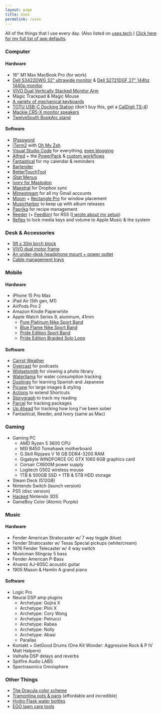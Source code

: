 ```yaml
---
layout: page
title: Uses
permalink: /uses
---
```


All of the things that I use every day. (Also listed on [uses.tech](https://uses.tech).) [Click here for my full list of app defaults](/app-defaults).

### Computer

#### Hardware

- 16" M1 Max MacBook Pro (for work)
- [Dell S3422DWG 32" ultrawide monitor](https://amzn.to/3V1NOk2) & [Dell S2721DGF 27" 144hz 1440p monitor](https://amzn.to/3WPsFfn)
- [VIVO Dual Vertically Stacked Monitor Arm](https://amzn.to/3QVxeAM)
- Magic Trackpad & Magic Mouse
- [A variety of mechanical keyboards](/clack-clack-clack)
- [TOTU USB-C Docking Station](https://amzn.to/4bSRgEn) (don't buy this, get a [CalDigit TS-4](https://amzn.to/3wYtzvg))
- [Mackie CR5-X monitor speakers](https://amzn.to/3RltPMb)
- [TwelveSouth BookArc stand](https://www.twelvesouth.com/products/bookarc-for-macbook)

#### Software

- [1Password](https://1password.com)
- [iTerm2](https://iterm2.com) with [Oh My Zsh](https://ohmyz.sh)
- [Visual Studio Code](https://code.visualstudio.com) for everything, [even blogging](/my-blogging-workflow)
- [Alfred](https://www.alfredapp.com) + the [PowerPack](https://www.alfredapp.com/powerpack/) & [custom workflows](/categories#Alfred)
- [Fantastical](https://flexibits.com/fantastical) for my calendar & reminders
- [Bartender](https://www.macbartender.com)
- [BetterTouchTool](https://folivora.ai)
- [iStat Menus](https://bjango.com/mac/istatmenus/)
- [Ivory for Mastodon](https://tapbots.com/ivory/)
- [Maestral](https://maestral.app) for Dropbox sync
- [Mimestream](https://mimestream.com) for all my Gmail accounts
- [Moom](https://manytricks.com/moom/) + [Rectangle Pro](https://rectangleapp.com) for window placement
- [MusicHarbor](https://apps.apple.com/us/app/musicharbor-track-new-music/id1440405750) to keep up with album releases
- [Paprika](https://www.paprikaapp.com) for recipe management
- [Reeder](https://reederapp.com) (+ [Feedbin](https://feedbin.com)) for RSS ([I wrote about my setup](/the-great-rss-pruning))
- [Reflex](https://stuntsoftware.com/reflex/) to lock media keys and volume to Apple Music & the system

### Desk & Accessories

- [5ft x 30in birch block](https://www.homedepot.com/p/HARDWOOD-REFLECTIONS-5-ft-L-x-30-in-D-Unfinished-Birch-Solid-Wood-Butcher-Block-Desktop-Countertop-With-Eased-Edge-1530HDBIR-60/316334372)
- [VIVO dual motor frame](https://amzn.to/3Qhgdkj)
- [An under-desk headphone mount + power outlet](https://amzn.to/3JrqOFo)
- [Cable management trays](https://amzn.to/3W8zk3W)

### Mobile

#### Hardware

- iPhone 15 Pro Max
- iPad Air (5th gen, M1)
- AirPods Pro 2
- Amazon Kindle Paperwhite
- Apple Watch Series 9, aluminum, 41mm
  - [Pure Platinum Nike Sport Band](https://www.apple.com/shop/product/MUUK3AM/A/41mm-pure-platinum-nike-sport-band-s-m?fnode=6b56aa5502bae05e8b273e821f0359c13288a16593c34a55e53c7502b9119b89a668662b04f4216b829f0bf6bfd0dce21134763ba70efb28b4e404cce45c9a4fba210d777b0c224570cc86da2c39014e)
  - [Blue Flame Nike Sport Band](https://www.apple.com/shop/product/MUUT3AM/A/41mm-blue-flame-nike-sport-band-s-m?fnode=6b56aa5502bae05e8b273e821f0359c13288a16593c34a55e53c7502b9119b89a668662b04f4216b829f0bf6bfd0dce21134763ba70efb28b4e404cce45c9a4fba210d777b0c224570cc86da2c39014e)
  - [Pride Edition Sport Band](https://www.apple.com/shop/product/MUQ13AM/A/41mm-pride-edition-sport-band-s-m?fnode=dcc277ca81f4f6c49e534f606661d16069860b9d5f5ec9a512d8a8847df789689ec227194e3ad99aac53c3d0eecd20fed6cd79f1421de44d8a7dbf0d20b7d00ef71c08bc2cf574d464733598a88d628f)
  - [Pride Edition Braided Solo Loop](https://www.apple.com/shop/product/MX3H3AM/A/41mm-pride-edition-braided-solo-loop-size-1?fnode=dcc277ca81f4f6c49e534f606661d16069860b9d5f5ec9a512d8a8847df789689ec227194e3ad99aac53c3d0eecd20fed6cd79f1421de44d8a7dbf0d20b7d00ef71c08bc2cf574d464733598a88d628f)

#### Software

- [Carrot Weather](https://www.meetcarrot.com/weather/)
- [Overcast](https://apps.apple.com/us/app/overcast/id888422857) for podcasts
- [Widgetsmith](https://apps.apple.com/us/app/widgetsmith/id1523682319) for viewing a photo library
- [Waterllama](https://apps.apple.com/us/app/water-tracker-waterllama/id1454778585) for water consumption tracking
- [Duolingo](https://www.duolingo.com) for learning Spanish and Japanese
- [Picsew](https://apps.apple.com/us/app/picsew-screenshot-stitching/id1208145167) for large images & styling
- [Actions](https://apps.apple.com/us/app/actions/id1586435171) to extend Shortcuts
- [Storygraph](https://apps.apple.com/us/app/storygraph-reading-tracker/id1570489264) to track my reading
- [Parcel](https://apps.apple.com/us/app/parcel-delivery-tracking/id375589283) for tracking packages
- [Up Ahead](https://apps.apple.com/us/app/up-ahead-countdown-widgets/id1583147528) for tracking how long I've been sober
- Fantastical, Reeder, and Ivory (same as Mac)

### Gaming

- Gaming PC
  - AMD Ryzen 5 3600 CPU
  - MSI B450 Tomahawk motherboard
  - G.Skill Ripjaws V 16 GB DDR4-3200 RAM
  - Gigabyte WINDFORCE OC GTX 1060 6GB graphics card
  - Corsair CX600M power supply
  - Logitech G502 wireless mouse
  - 1TB & 500GB SSD + 1TB & 5TB HDD storage
- Steam Deck (512GB)
- Nintendo Switch (launch version)
- PS5 (disc version)
- [Hacked](https://3ds.hacks.guide) Nintendo 3DS
- GameBoy Color (Atomic Purple)

### Music

#### Hardware

- Fender American Stratocaster w/ 7 way toggle (blue)
- Fender Stratocaster w/ Texas Special pickups (white/cream)
- 1976 Fender Telecaster w/ 4 way switch
- Musicman Stingray 5 bass
- Fender American P-Bass
- Alvarez AJ-60SC acoustic guitar
- 1905 Mason & Hamlin A grand piano

#### Software

- Logic Pro
- Neural DSP amp plugins
  - Archetype: Gojira X
  - Archetype: Plini X
  - Archetype: Cory Wong
  - Archetype: Petrucci
  - Archetype: Rabea
  - Archetype: Nolly
  - Archetype: Abasi
  - Parallax
- Kontakt + GetGood Drums (One Kit Wonder: Aggressive Rock & P IV Matt Halpern)
- Valhalla DSP delays and reverbs
- Spitfire Audio LABS
- Spectrasonics Omnisphere

### Other Things

- [The Dracula color scheme](https://draculatheme.com)
- [Tramontina pots & pans](https://www.walmart.com/ip/Tramontina-Gourmet-Stainless-Steel-Tri-Ply-Base-Cookware-Set-12-Piece/23080037?from=/search) (affordable and incredible)
- [Hydro Flask water bottles](https://www.hydroflask.com/shop/bottles-drinkware/bottles)
- [EGO lawn care tools](https://egopowerplus.com)
